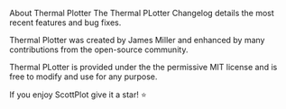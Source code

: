 About Thermal Plotter
The Thermal PLotter Changelog details the most recent features and bug fixes.

Thermal Plotter was created by James Miller and enhanced by many contributions from the open-source community.

Thermal PLotter is provided under the the permissive MIT license and is free to modify and use for any purpose.

If you enjoy ScottPlot give it a star! ⭐

